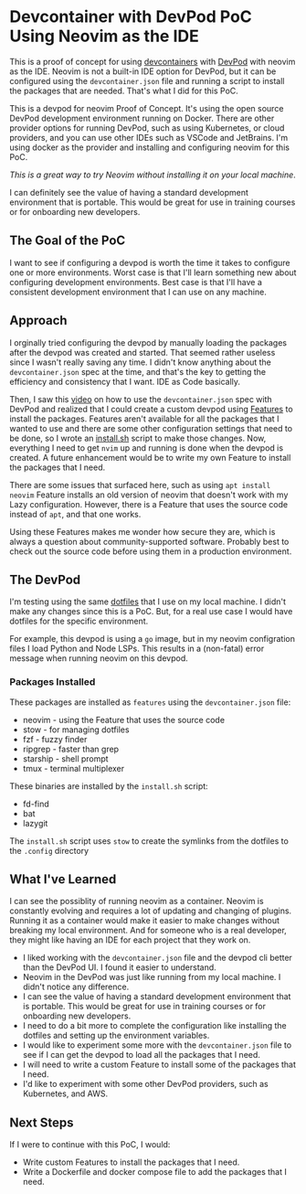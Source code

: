 # Devcontainer with DevPod PoC Using Neovim as the IDE

This is a proof of concept for using [devcontainers](https://containers.dev/) with [DevPod](https://devpod.sh/docs/what-is-devpod) with neovim as the IDE. Neovim is not a built-in IDE option for DevPod, but it can be configured using the `devcontainer.json` file and running a script to install the packages that are needed. That's what I did for this PoC.

This is a devpod for neovim Proof of Concept. It's using the open source DevPod development environment running on Docker. There are other provider options for running DevPod, such as using Kubernetes, or cloud providers, and you can use other IDEs such as VSCode and JetBrains. I'm using docker as the provider and installing and configuring neovim for this PoC.

*This is a great way to try Neovim without installing it on your local machine*.

I can definitely see the value of having a standard development environment that is portable. This would be great for use in training courses or for onboarding new developers.

## The Goal of the PoC

I want to see if configuring a devpod is worth the time it takes to configure one or more environments. Worst case is that I'll learn something new about configuring development environments. Best case is that I'll have a consistent development environment that I can use on any machine.


## Approach

I orginally tried configuring the devpod by manually loading the packages after the devpod was created and started. 
That seemed rather useless since I wasn't really saving any time. I didn't know anything about the `devcontainer.json`
spec at the time, and that's the key to getting the efficiency and consistency that I want. IDE as Code basically.

Then, I saw this [video](https://youtu.be/9YG6QlzuNwM?si=oyDiFDQBx5LgIX-F) on how to use the `devcontainer.json` spec with DevPod 
and realized that I could create a custom devpod using [Features](https://devpod.sh/docs/features) to install the packages.
Features aren't available for all the packages that I wanted to use and there are some other configuration settings that need to be done, so I wrote an [install.sh](https://github.com/beckitrue/dotfiles/blob/main/install.sh) script to make those changes. Now, everything I need to get `nvim` up and running is done when the devpod is created. A future enhancement would be to write my own Feature to install the packages that I need.

There are some issues that surfaced here, such as using `apt install neovim` Feature installs an old version of 
neovim that doesn't work with my Lazy configuration. However, there is a Feature that uses the source 
code instead of `apt`, and that one works. 

Using these Features makes me wonder how secure they are, which is always a question about community-supported software. 
Probably best to check out the source code before using them in a production environment.

## The DevPod

I'm testing using the same [dotfiles](https://beckitrue/dotfiles) that I use on my local machine.
I didn't make any changes since this is a PoC. But, for a real use case I would have dotfiles
for the specific environment. 

For example, this devpod is using a `go` image, but in my neovim configration files I load Python 
and Node LSPs. This results in a (non-fatal) error message when running neovim on this devpod.

### Packages Installed

These packages are installed as `features` using the `devcontainer.json` file:

- neovim - using the Feature that uses the source code
- stow - for managing dotfiles
- fzf - fuzzy finder
- ripgrep - faster than grep 
- starship - shell prompt
- tmux - terminal multiplexer

These binaries are installed by the `install.sh` script:

- fd-find
- bat
- lazygit

The `install.sh` script uses `stow` to create the symlinks from the dotfiles to the `.config` directory

## What I've Learned

I can see the possiblity of running neovim as a container. Neovim is constantly evolving and requires a lot of updating and changing of plugins. Running it as a container would make it easier to make changes without breaking my local environment. And for someone who is a real developer, they might like having an IDE for each project that they work on.

- I liked working with the `devcontainer.json` file and the devpod cli better than the DevPod UI. I found it easier to understand.
- Neovim in the DevPod was just like running from my local machine. I didn't notice any difference.
- I can see the value of having a standard development environment that is portable. This would be great for use in training 
  courses or for onboarding new developers.
- I need to do a bit more to complete the configuration like installing the dotfiles and setting up the environment variables.
- I would like to experiment some more with the `devcontainer.json` file to see if I can get the devpod to load all the 
  packages that I need.
- I will need to write a custom Feature to install some of the packages that I need.
- I'd like to experiment with some other DevPod providers, such as Kubernetes, and AWS.

## Next Steps

If I were to continue with this PoC, I would:

- Write custom Features to install the packages that I need. 
- Write a Dockerfile and docker compose file to add the packages that I need.


